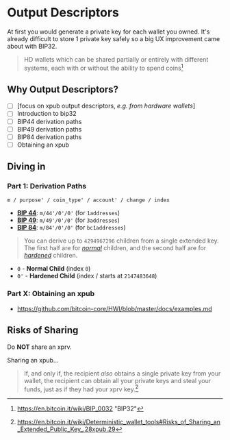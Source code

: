# Output Descriptors

At first you would generate a private key for each wallet you owned. It's already difficult to store 1 private key safely so a big UX improvement came about with BIP32.

> HD wallets which can be shared partially or entirely with different systems, each with or without the ability to spend coins[^3]

## Why Output Descriptors?

- [ ] [focus on xpub output descriptors, *e.g. from hardware wallets*]
- [ ] Introduction to bip32
- [ ] BIP44 derivation paths
- [ ] BIP49 derivation paths
- [ ] BIP84 derivation paths
- [ ] Obtaining an xpub

## Diving in

### Part 1: Derivation Paths

```
m / purpose' / coin_type' / account' / change / index
```

- [**BIP 44**](https://learnmeabitcoin.com/technical/derivation-paths#bip-44-m440000): `m/44'/0'/0'` (for `1addresses`)
- [**BIP 49**](https://learnmeabitcoin.com/technical/derivation-paths#bip-49-m490000): `m/49'/0'/0'` (for `3addresses`)
- [**BIP 84**](https://learnmeabitcoin.com/technical/derivation-paths#bip-84-m840000): `m/84'/0'/0'` (for `bc1addresses`)

> You can derive up to `4294967296` children from a single extended key. The first half are for [*normal*](https://learnmeabitcoin.com/technical/extended-keys#normal-child-extended-private-key) children, and the second half are for [*hardened*](https://learnmeabitcoin.com/technical/extended-keys#hardened-child-extended-private-key) children.

- `0` - **Normal Child** (index `0`)
- `0'` - **Hardened Child** (index / starts at `2147483648`)

### Part X: Obtaining an xpub

- https://github.com/bitcoin-core/HWI/blob/master/docs/examples.md

## Risks of Sharing

Do **NOT** share an xprv.

Sharing an xpub...

> If, and only if, the recipient *also* obtains a single private key from your wallet, the recipient can obtain all your private keys and steal your funds, just as if they had your xprv key.[^4]

[^1]: https://learnmeabitcoin.com/technical/derivation-paths	"Derivation Paths, How HD wallets derive keys."

[^2]: https://bitcoin.stackexchange.com/a/95595 "Deconstructed utxo output descriptor"
[^3]: https://en.bitcoin.it/wiki/BIP_0032 "BIP32"
[^4]: https://en.bitcoin.it/wiki/Deterministic_wallet_tools#Risks_of_Sharing_an_Extended_Public_Key_.28xpub.29